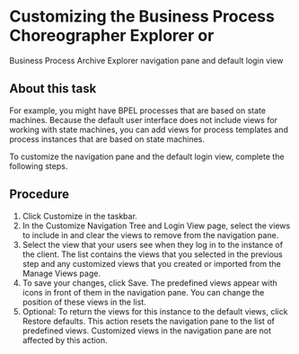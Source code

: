 <!-- image -->

# Customizing the Business Process Choreographer Explorer or
Business Process Archive Explorer navigation pane and default login
view

## About this task

For example, you might have BPEL processes that are based
on state machines. Because the default user interface does not include
views for working with state machines, you can add views for process
templates and process instances that are based on state machines.

To customize the navigation pane and the default login view, complete
the following steps.

## Procedure

1. Click Customize in the taskbar.
2. In the Customize Navigation Tree and Login View page, select the views to include in and clear the views to remove
from the navigation pane.
3. Select the view that your users see when they log in to
the instance of the client. The list contains the views
that you selected in the previous step and any customized views that
you created or imported from the Manage Views page.
4. To save your changes, click Save. The predefined views appear with icons in front
of them in the navigation pane. You can change the position of these
views in the list.
5. Optional: To return the views for this instance
to the default views, click Restore defaults.  This action resets the navigation pane to the list
of predefined views. Customized views in the navigation pane are not
affected by this action.

<!-- image -->